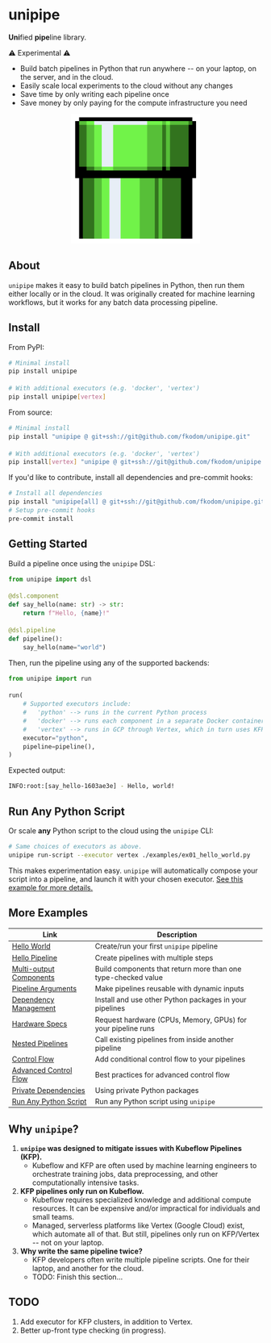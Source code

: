 # unipipe

**Uni**fied **pipe**line library. 

:warning: Experimental :warning:

* Build batch pipelines in Python that run anywhere -- on your laptop, on the server, and in the cloud.
* Easily scale local experiments to the cloud without any changes
* Save time by only writing each pipeline once
* Save money by only paying for the compute infrastructure you need


<p align="center">
    <img src="./doc/img/pipe.png" height=256 width=256/>
</p>


## About

`unipipe` makes it easy to build batch pipelines in Python, then run them either locally or in the cloud. It was originally created for machine learning workflows, but it works for any batch data processing pipeline.


## Install

From PyPI:
```bash
# Minimal install
pip install unipipe

# With additional executors (e.g. 'docker', 'vertex')
pip install unipipe[vertex]
```

From source:
```bash
# Minimal install
pip install "unipipe @ git+ssh://git@github.com/fkodom/unipipe.git"

# With additional executors (e.g. 'docker', 'vertex')
pip install[vertex] "unipipe @ git+ssh://git@github.com/fkodom/unipipe.git"
```

If you'd like to contribute, install all dependencies and pre-commit hooks:
```bash
# Install all dependencies
pip install "unipipe[all] @ git+ssh://git@github.com/fkodom/unipipe.git"
# Setup pre-commit hooks
pre-commit install
```


## Getting Started

Build a pipeline once using the `unipipe` DSL:

```python
from unipipe import dsl

@dsl.component
def say_hello(name: str) -> str:
    return f"Hello, {name}!"

@dsl.pipeline
def pipeline():
    say_hello(name="world")
```

Then, run the pipeline using any of the supported backends:
```python
from unipipe import run

run(
    # Supported executors include:
    #   'python' --> runs in the current Python process
    #   'docker' --> runs each component in a separate Docker container
    #   'vertex' --> runs in GCP through Vertex, which in turn uses KFP
    executor="python",
    pipeline=pipeline(),
)
```

Expected output:
```bash
INFO:root:[say_hello-1603ae3e] - Hello, world!
```


## Run Any Python Script

Or scale **any** Python script to the cloud using the `unipipe` CLI:

```bash
# Same choices of executors as above.
unipipe run-script --executor vertex ./examples/ex01_hello_world.py
```

This makes experimentation easy.  `unipipe` will automatically compose your script into a pipeline, and launch it with your chosen executor. [See this example for more details.](./examples/ex11_using_scripts.py)


## More Examples

Link | Description
-----|------------
[Hello World](./examples/ex01_hello_world.py) | Create/run your first `unipipe` pipeline
[Hello Pipeline](./examples/ex02_hello_pipeline.py) | Create pipelines with multiple steps
[Multi-output Components](./examples/ex03_multi_output_components.py) | Build components that return more than one type-checked value
[Pipeline Arguments](./examples/ex04_pipeline_arguments.py) | Make pipelines reusable with dynamic inputs
[Dependency Management](./examples/ex05_dependency_management.py) | Install and use other Python packages in your pipelines
[Hardware Specs](./examples/ex06_hardware_specs.py) | Request hardware (CPUs, Memory, GPUs) for your pipeline runs
[Nested Pipelines](./examples/ex07_nested_pipelines.py) | Call existing pipelines from inside another pipeline
[Control Flow](./examples/ex08_control_flow.py) | Add conditional control flow to your pipelines
[Advanced Control Flow](./examples/ex09_advanced_control_flow.py) | Best practices for advanced control flow
[Private Dependencies](./examples/ex10_private_dependencies.py) | Using private Python packages
[Run Any Python Script](./examples/ex11_using_scripts.py) | Run any Python script using `unipipe`


## Why `unipipe`?

1. **`unipipe` was designed to mitigate issues with Kubeflow Pipelines (KFP).**
    * Kubeflow and KFP are often used by machine learning engineers to orchestrate training jobs, data preprocessing, and other computationally intensive tasks.
2. **KFP pipelines only run on Kubeflow.**
    * Kubeflow requires specialized knowledge and additional compute resources. It can be expensive and/or impractical for individuals and small teams.
    * Managed, serverless platforms like Vertex (Google Cloud) exist, which automate all of that. But still, pipelines only run on KFP/Vertex -- not on your laptop.
3. **Why write the same pipeline twice?**
    * KFP developers often write multiple pipeline scripts. One for their laptop, and another for the cloud. 
    * TODO: Finish this section...


## TODO

1. Add executor for KFP clusters, in addition to Vertex.
2. Better up-front type checking (in progress).
